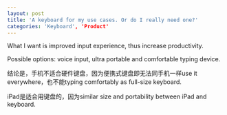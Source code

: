 ```yaml
---
layout: post
title: 'A keyboard for my use cases. Or do I really need one?'
categories: 'Keyboard', 'Product'
---
```


What I want is improved input experience, thus increase productivity. 

Possible options: voice input, ultra portable and comfortable typing device.

结论是，手机不适合硬件键盘，因为便携式键盘即无法同手机一样use it everywhere，也不能typing comfortably as full-size keyboard.

iPad是适合用键盘的，因为similar size and portability between iPad and keyboard.